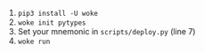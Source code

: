 1. `pip3 install -U woke`
2. `woke init pytypes`
3. Set your mnemonic in `scripts/deploy.py` (line 7)
4. `woke run`
